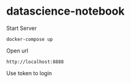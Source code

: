 # datascience-notebook

Start Server
```
docker-compose up
```

Open url
```
http://localhost:8888
```

Use token to login
